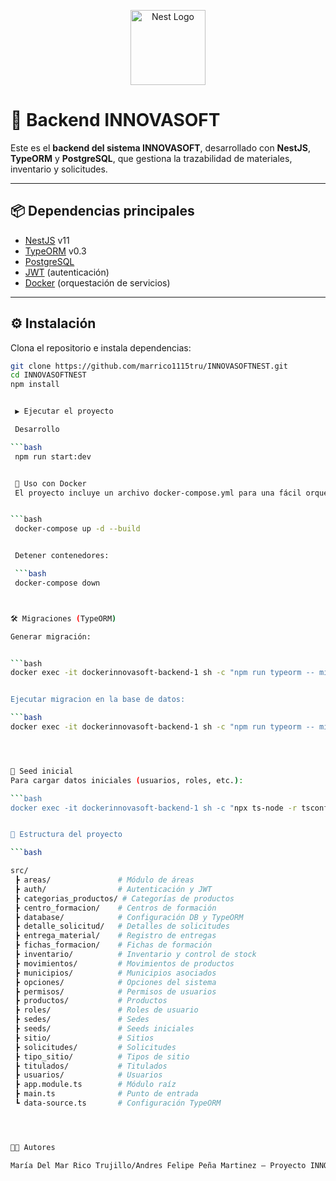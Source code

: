 <p align="center">
  <a href="http://nestjs.com/" target="blank">
    <img src="https://nestjs.com/img/logo-small.svg" width="120" alt="Nest Logo" />
  </a>
</p>

# 🚀 Backend INNOVASOFT

Este es el **backend del sistema INNOVASOFT**, desarrollado con **NestJS**, **TypeORM** y **PostgreSQL**, que gestiona la trazabilidad de materiales, inventario y solicitudes.

---

## 📦 Dependencias principales

- [NestJS](https://nestjs.com/) v11  
- [TypeORM](https://typeorm.io/) v0.3  
- [PostgreSQL](https://www.postgresql.org/)  
- [JWT](https://jwt.io/) (autenticación)  
- [Docker](https://www.docker.com/) (orquestación de servicios)  

---

## ⚙️ Instalación

Clona el repositorio e instala dependencias:

```bash
git clone https://github.com/marrico1115tru/INNOVASOFTNEST.git
cd INNOVASOFTNEST
npm install


 ▶️ Ejecutar el proyecto

 Desarrollo

```bash
 npm run start:dev


 🐳 Uso con Docker
 El proyecto incluye un archivo docker-compose.yml para una fácil orquestación. Asegúrate de estar en la carpeta que contiene el docker-compose.yml (por ejemplo, DOCKERINNOVASOFT).


```bash
 docker-compose up -d --build


 Detener contenedores:

 ```bash
 docker-compose down



🛠️ Migraciones (TypeORM)

Generar migración:


```bash
docker exec -it dockerinnovasoft-backend-1 sh -c "npm run typeorm -- migration:generate src/database/migrations/"NOMBRE DE LA MIGRACION"


Ejecutar migracion en la base de datos:

```bash
docker exec -it dockerinnovasoft-backend-1 sh -c "npm run typeorm -- migration:run"




🌱 Seed inicial
Para cargar datos iniciales (usuarios, roles, etc.):

```bash
docker exec -it dockerinnovasoft-backend-1 sh -c "npx ts-node -r tsconfig-paths/register src/seeds/seed.ts"


📂 Estructura del proyecto

```bash

src/
 ┣ areas/               # Módulo de áreas
 ┣ auth/                # Autenticación y JWT
 ┣ categorias_productos/ # Categorías de productos
 ┣ centro_formacion/    # Centros de formación
 ┣ database/            # Configuración DB y TypeORM
 ┣ detalle_solicitud/   # Detalles de solicitudes
 ┣ entrega_material/    # Registro de entregas
 ┣ fichas_formacion/    # Fichas de formación
 ┣ inventario/          # Inventario y control de stock
 ┣ movimientos/         # Movimientos de productos
 ┣ municipios/          # Municipios asociados
 ┣ opciones/            # Opciones del sistema
 ┣ permisos/            # Permisos de usuarios
 ┣ productos/           # Productos
 ┣ roles/               # Roles de usuario
 ┣ sedes/               # Sedes
 ┣ seeds/               # Seeds iniciales
 ┣ sitio/               # Sitios
 ┣ solicitudes/         # Solicitudes
 ┣ tipo_sitio/          # Tipos de sitio
 ┣ titulados/           # Titulados
 ┣ usuarios/            # Usuarios
 ┣ app.module.ts        # Módulo raíz
 ┣ main.ts              # Punto de entrada
 ┗ data-source.ts       # Configuración TypeORM




👩‍💻 Autores

María Del Mar Rico Trujillo/Andres Felipe Peña Martinez – Proyecto INNOVASOFT